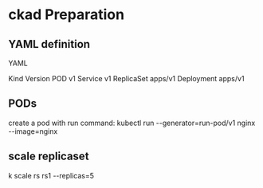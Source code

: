 # ckad Preparation

## YAML definition

YAML

Kind	Version
POD	v1
Service v1
ReplicaSet apps/v1
Deployment apps/v1

## PODs
   create a pod with run command: kubectl run --generator=run-pod/v1 nginx --image=nginx

## scale replicaset
 k scale rs rs1 --replicas=5
